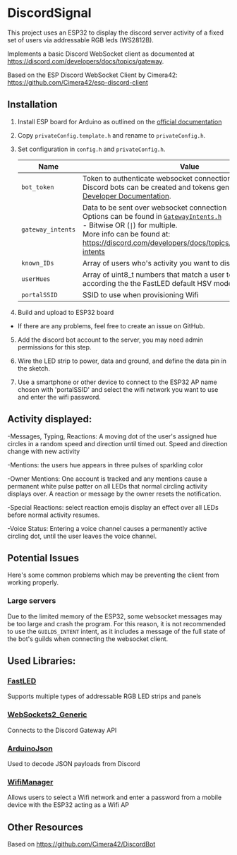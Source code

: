 # DiscordSignal

This project uses an ESP32 to display the discord server activity of a fixed set of users via addressable RGB leds (WS2812B).

Implements a basic Discord WebSocket client as documented at https://discord.com/developers/docs/topics/gateway.

Based on the ESP Discord WebSocket Client by Cimera42: https://github.com/Cimera42/esp-discord-client

## Installation

1. Install ESP board for Arduino as outlined on the [official documentation](https://arduino-esp8266.readthedocs.io/en/latest/installing.html)

2. Copy `privateConfig.template.h` and rename to `privateConfig.h`.

3. Set configuration in `config.h` and `privateConfig.h`.

    |Name|Value|Location|
    |-|-|-|
    |`bot_token`|Token to authenticate websocket connection<br/>Discord bots can be created and tokens generated at the [Developer Documentation](https://discord.com/developers/applications).|`privateConfig.h`|
    |`gateway_intents`|Data to be sent over websocket connection<br/>Options can be found in [`GatewayIntents.h`](./GatewayIntents.h)<br/>  - Bitwise OR (`\|`) for multiple.<br/>More info can be found at: https://discord.com/developers/docs/topics/gateway#gateway-intents|`config.h`|
    |`known_IDs`|Array of users who's activity you want to display|`privateConfig.h`|
    |`userHues`|Array of uint8_t numbers that match a user to a specific hue according the the FastLED default HSV model|`privateConfig.h`|
    |`portalSSID`|SSID to use when provisioning Wifi|`privateConfig.h`|

4. Build and upload to ESP32 board

- If there are any problems, feel free to create an issue on GitHub.

5. Add the discord bot account to the server, you may need admin permissions for this step.

6. Wire the LED strip to power, data and ground, and define the data pin in the sketch.

7. Use a smartphone or other device to connect to the ESP32 AP name chosen with 'portalSSID' and select the wifi network you want to use and enter the wifi password.

## Activity displayed:
-Messages, Typing, Reactions: A moving dot of the user's assigned hue circles in a random speed and direction until timed out. Speed and direction change with new activity

-Mentions: the users hue appears in three pulses of sparkling color

-Owner Mentions: One account is tracked and any mentions cause a permanent white pulse patter on all LEDs that normal circling activity displays over. A reaction or message by the owner resets the notification.

-Special Reactions: select reaction emojis display an effect over all LEDs before normal activity resumes.

-Voice Status: Entering a voice channel causes a permanently active circling dot, until the user leaves the voice channel.


## Potential Issues

Here's some common problems which may be preventing the client from working properly.

### Large servers

Due to the limited memory of the ESP32, some websocket messages may be too large and crash the program. For this reason, it is not recommended to use the `GUILDS_INTENT` intent, as it includes a message of the full state of the bot's guilds when connecting the websocket client.


## Used Libraries:
### [FastLED](https://github.com/FastLED/FastLED)
Supports multiple types of addressable RGB LED strips and panels

### [WebSockets2_Generic](https://https://github.com/khoih-prog/WebSockets2_Generic)
Connects to the Discord Gateway API

### [ArduinoJson](https://github.com/bblanchon/ArduinoJson)
Used to decode JSON payloads from Discord

### [WifiManager](https://github.com/tzapu/WiFiManager)
Allows users to select a Wifi network and enter a password from a mobile device with the ESP32 acting as a Wifi AP

## Other Resources

Based on https://github.com/Cimera42/DiscordBot
